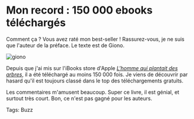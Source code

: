 # Mon record : 150 000 ebooks téléchargés

Comment ça ? Vous avez raté mon best-seller ! Rassurez-vous, je ne suis que l'auteur de la préface. Le texte est de Giono.<span id="more-30519"></span>

![giono](http://blog.tcrouzet.comhttps://tcrouzet.com/images_tc/2013/01/giono.png)

Depuis que j'ai mis sur l'iBooks store d'Apple [*L'homme qui plantait des arbres*](https://itunes.apple.com/us/book/lhomme-qui-plantait-des-arbres/id384439603), il a été téléchargé au moins 150 000 fois. Je viens de découvrir par hasard qu'il est toujours classé dans le top des téléchargements gratuits.

Les commentaires m'amusent beaucoup. Super ce livre, il est génial, et surtout très court. Bon, ce n'est pas gagné pour les auteurs.

Tags: Buzz